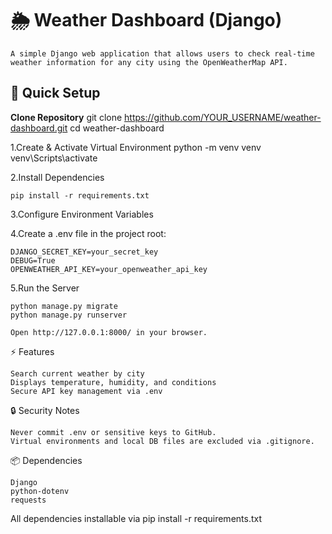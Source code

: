 # 🌦️ Weather Dashboard (Django) 
    A simple Django web application that allows users to check real-time weather information for any city using the OpenWeatherMap API.

## 🚀 Quick Setup

**Clone Repository**
    git clone https://github.com/YOUR_USERNAME/weather-dashboard.git
    cd weather-dashboard

1.Create & Activate Virtual Environment
    python -m venv venv
    venv\Scripts\activate

2.Install Dependencies

    pip install -r requirements.txt

3.Configure Environment Variables

4.Create a .env file in the project root:

    DJANGO_SECRET_KEY=your_secret_key
    DEBUG=True
    OPENWEATHER_API_KEY=your_openweather_api_key

5.Run the Server

    python manage.py migrate
    python manage.py runserver
    
    Open http://127.0.0.1:8000/ in your browser.

⚡ Features

    Search current weather by city
    Displays temperature, humidity, and conditions
    Secure API key management via .env

🔒 Security Notes

    Never commit .env or sensitive keys to GitHub.
    Virtual environments and local DB files are excluded via .gitignore.

📦 Dependencies

    Django
    python-dotenv
    requests

All dependencies installable via pip install -r requirements.txt


